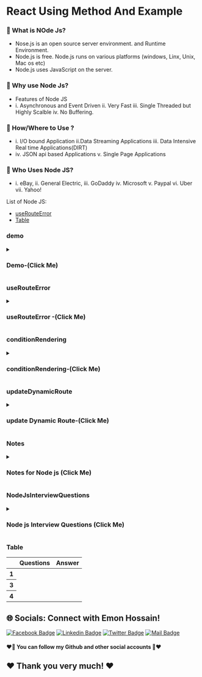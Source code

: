 # React Using Method And Example

### 🔭 What is NOde Js?
- Nose.js is an open source server environment. and Runtime Environment.
- Node.js is free. Node.js runs on various platforms (windows, Linx, Unix, Mac os etc)
- Node.js uses JavaScript on the server.

### 👯 Why use Node Js?
- Features of Node JS
- i. Asynchronous and Event Driven ii. Very Fast iii. Single Threaded but Highly Scalble iv. No Buffering.
### 🤔 How/Where to Use ?
- i. I/O bound Application ii.Data Streaming Applications iii. Data Intensive Real time Applications(DIRT)
- iv. JSON api based Applications v. Single Page Applications
### 🤔 Who Uses  Node JS?
- i. eBay, ii. General Electric, iii. GoDaddy iv. Microsoft v. Paypal vi. Uber vii. Yahoo!

List of Node JS:
- [useRouteError](#useRouteError)
- [Table](#Table)

### demo
<details>
<summary>
  <h3> Demo-(Click Me)</h3>
</summary>
<br >
	
```js

demo code

```
</details>

### useRouteError
<details>
<summary>
  <h3> useRouteError -(Click Me)</h3>
</summary>
<br >
	
```js


```
</details>

### conditionRendering
<details>
<summary>
  <h3> conditionRendering-(Click Me)</h3>
</summary>
<br >
	
```js


```
</details>


### updateDynamicRoute
<details>
<summary>
  <h3> update Dynamic Route-(Click Me)</h3>
</summary>
<br >

```js


```
</details>




### Notes
<details>
<summary>
  <h3>Notes for Node js  (Click Me)</h3>
</summary>
<br >
  - Notes must be know every single part for interview 

```js

************Node js  Notes************

	
	
	
	

************End Node Notes************
```
</details>
  
### NodeJsInterviewQuestions
<details>
<summary>
  <h3>Node js Interview Questions (Click Me)</h3>
</summary>
<br >
 must be know every single part for interview https://roadmap.sh/react
	
 ```js
************Node js Interview Questions************
	
//Milestone: 9 React Router and States
//Module 55.5
7. What is a server?
Ans: Ususally, servers are powerful computers connected via a network to a group of less powerfull cliend devices.
i. Stores, sends andf receives data.
ii. Accepts and responds to requests made over a network.
iii. As the name pimples, serves information to the computers connected to it.
iv. A computer, software program or even storage device may act as a server.
8. How does server work?
Ans: i. When you type a url, lets say (facebook.com) on your device, your device or your browser is client.
ii. Your device requests web content for facebook to the web server of Facebook Located somewhere in the datacenter.
iii. Then server gets the request from your device and sends data to your device.
This is just an example of how web server and web client work.

	
	
	
	
	
	
	
	
	
  ************End React Js Interview Questions************
 ```
</details>



### Table
<div class="overflow-x-auto">
  <table class="table w-full">
    <!-- head -->
    <thead>
      <tr>
        <th></th>
        <th>Questions</th>
        <th>Answer</th>
      </tr>
    </thead>
    <tbody>
      <!-- row 1 -->
      <tr>
        <th>1</th>
        <td> </td>
        <td> </td>
      </tr>
      <!-- row 2 -->
      <tr>
        <th>3</th>
        <td> </td>
        <td> </td>
      </tr>
       <!-- row 1 -->
      <tr>
        <th>4</th>
        <td> </td>
        <td> </td>
      </tr>
    </tbody>
  </table>
</div>



## 🌐 Socials: Connect with Emon Hossain!

[![Facebook Badge](https://img.shields.io/badge/Facebook-1877F2?style=for-the-badge&logo=facebook&logoColor=white)](https://fb.com/emonhossain6) [![Linkedin Badge](https://img.shields.io/badge/LinkedIn-0077B5?style=for-the-badge&logo=linkedin&logoColor=white)](https://www.linkedin.com/in/emon007iu/) [![Twitter Badge](https://img.shields.io/badge/Twitter-1DA1F2?style=for-the-badge&logo=twitter&logoColor=white)](https://twitter.com/@emon_hossain7) [![Mail Badge](https://img.shields.io/badge/Gmail-D14836?style=for-the-badge&logo=gmail&logoColor=white)](mailto:emon.hossain.wd@gmail.com)

<h4>❤️🤔 You can follow my Github and other social accounts 🤔❤️</h4>
<h2>❤️ Thank you very much! ❤️</h2>
